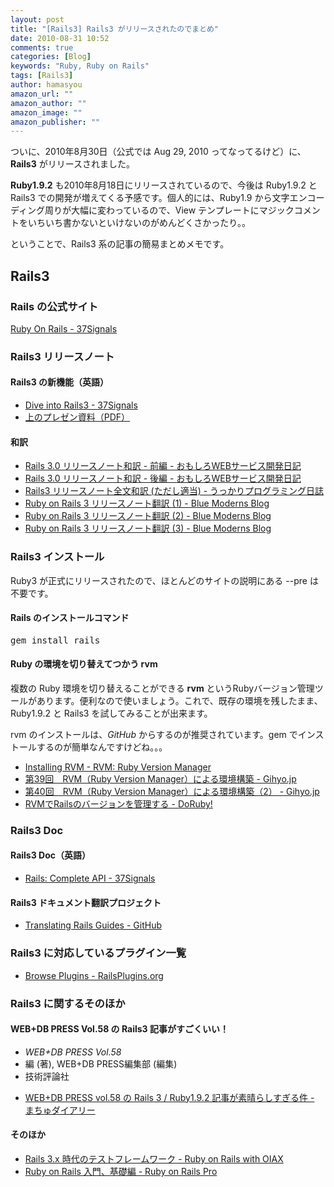 ```yaml
---
layout: post
title: "[Rails3] Rails3 がリリースされたのでまとめ"
date: 2010-08-31 10:52
comments: true
categories: [Blog]
keywords: "Ruby, Ruby on Rails"
tags: [Rails3]
author: hamasyou
amazon_url: ""
amazon_author: ""
amazon_image: ""
amazon_publisher: ""
---
```


ついに、2010年8月30日（公式では Aug 29, 2010 ってなってるけど）に、<strong>Rails3</strong> がリリースされました。

<strong>Ruby1.9.2</strong> も2010年8月18日にリリースされているので、今後は Ruby1.9.2 と Rails3 での開発が増えてくる予感です。個人的には、Ruby1.9 から文字エンコーディング周りが大幅に変わっているので、View テンプレートにマジックコメントをいちいち書かないといけないのがめんどくさかったり。。

ということで、Rails3 系の記事の簡易まとめメモです。


<!-- more -->

<h2>Rails3</h2>

<h3>Rails の公式サイト</h3>

<a href="http://rubyonrails.org/" rel="external nofollow"></a>

<a href="http://rubyonrails.org/" rel="external nofollow">Ruby On Rails - 37Signals</a>

<h3>Rails3 リリースノート</h3>

<h4>Rails3 の新機能（英語）</h4>

<ul><li><a href="http://rubyonrails.org/screencasts/rails3" rel="external nofollow">Dive into Rails3 - 37Signals</a></li>
<li><a href="http://assets.en.oreilly.com/1/event/40/The%20Rails%203%20Ropes%20Course%20Presentation.pdf" rel="external nofollow">上のプレゼン資料（PDF）</a></li></ul>

<h4>和訳</h4>

<ul><li><a href="http://d.hatena.ne.jp/willnet/20100206/1265467594" rel="external nofollow">Rails 3.0 リリースノート和訳 - 前編 - おもしろWEBサービス開発日記</a></li>
<li><a href="http://d.hatena.ne.jp/willnet/20100303/1267608419" rel="external nofollow">Rails 3.0 リリースノート和訳 - 後編 - おもしろWEBサービス開発日記</a></li>
<li><a href="http://d.hatena.ne.jp/gom68/20100206/1265469879" rel="external nofollow">Rails3 リリースノート全文和訳 (ただし適当) - うっかりプログラミング日誌</a></li>
<li><a href="http://blog.bluemoderns.com/articles/2010/02/07/ruby-on-rails-3-1/" rel="external nofollow">Ruby on Rails 3 リリースノート翻訳 (1) - Blue Moderns Blog</a></li>
<li><a href="http://blog.bluemoderns.com/articles/2010/02/08/ruby-on-rails-3-2/" rel="external nofollow">Ruby on Rails 3 リリースノート翻訳 (2) - Blue Moderns Blog</a></li>
<li><a href="http://blog.bluemoderns.com/articles/2010/02/11/ruby-on-rails-3-3/" rel="external nofollow">Ruby on Rails 3 リリースノート翻訳 (3) - Blue Moderns Blog</a></li></ul>

<h3>Rails3 インストール</h3>

Ruby3 が正式にリリースされたので、ほとんどのサイトの説明にある --pre は不要です。

<section>

<h4>Rails のインストールコマンド</h4>

<pre class="console">gem install rails</pre>

</section>

<section>

<h4 class="note">Ruby の環境を切り替えてつかう rvm</h4>

<p class="option">
複数の Ruby 環境を切り替えることができる <strong>rvm</strong> というRubyバージョン管理ツールがあります。便利なので使いましょう。これで、既存の環境を残したまま、Ruby1.9.2 と Rails3 を試してみることが出来ます。
</p>

rvm のインストールは、<em>GitHub</em> からするのが推奨されています。gem でインストールするのが簡単なんですけどね。。。

<ul><li><a href="http://rvm.beginrescueend.com/rvm/install/" rel="external nofollow">Installing RVM - RVM: Ruby Version Manager</a></li>
<li><a href="http://gihyo.jp/dev/serial/01/ruby/0039" rel="external nofollow">第39回　RVM（Ruby Version Manager）による環境構築 - Gihyo.jp</a></li>
<li><a href="http://gihyo.jp/dev/serial/01/ruby/0040" rel="external nofollow">第40回　RVM（Ruby Version Manager）による環境構築（2） - Gihyo.jp</a></li>
<li><a href="http://doruby.kbmj.com/hoge/20100615/RVM_Rails_" rel="external nofollow">RVMでRailsのバージョンを管理する - DoRuby!</a></li></ul>

</section>

<h3>Rails3 Doc</h3>

<h4>Rails3 Doc（英語）</h4>

<ul><li><a href="http://api.rubyonrails.org/" rel="external nofollow">Rails: Complete API - 37Signals</a></li></ul>

<h4>Rails3 ドキュメント翻訳プロジェクト</h4>

<ul><li><a href="http://wiki.github.com/lifo/docrails/translating-rails-guides" rel="external nofollow">Translating Rails Guides - GitHub</a></li></ul>

<h3>Rails3 に対応しているプラグイン一覧</h3>

<ul><li><a href="http://railsplugins.org/plugins" rel="external nofollow">Browse Plugins - RailsPlugins.org</a></li></ul>

<h3>Rails3 に関するそのほか</h3>

<section>

<h4>WEB+DB PRESS Vol.58 の Rails3 記事がすごくいい！</h4>

<div class="bookInfo">
<div class="bookImg">
<a href="http://www.amazon.co.jp/gp/product/4774143243?ie=UTF8&tag=sorehabooks-22&linkCode=xm2&camp=247&creativeASIN=4774143243" rel="external nofollow"></a>
</div>
<ul><li><em>WEB+DB PRESS Vol.58</em></li><li>編 (著), WEB+DB PRESS編集部 (編集)</li><li>技術評論社</li></ul>
<div class="clear"></div>
</div>

<ul><li><a href="http://www.machu.jp/diary/20100821.html" rel="external nofollow">WEB+DB PRESS vol.58 の Rails 3 / Ruby1.9.2 記事が素晴らしすぎる件 - まちゅダイアリー</a></li></ul>

</section>

<h4>そのほか</h4>

<ul><li><a href="http://www.oiax.jp/rails/zakkan/test_frameworks_for_rails_3_x_era.html" rel="external nofollow">Rails 3.x 時代のテストフレームワーク - Ruby on Rails with OIAX</a></li>
<li><a href="http://maskana.homedns.org/rails/pro" rel="external nofollow">Ruby on Rails 入門、基礎編 - Ruby on Rails Pro</a></li></ul>




